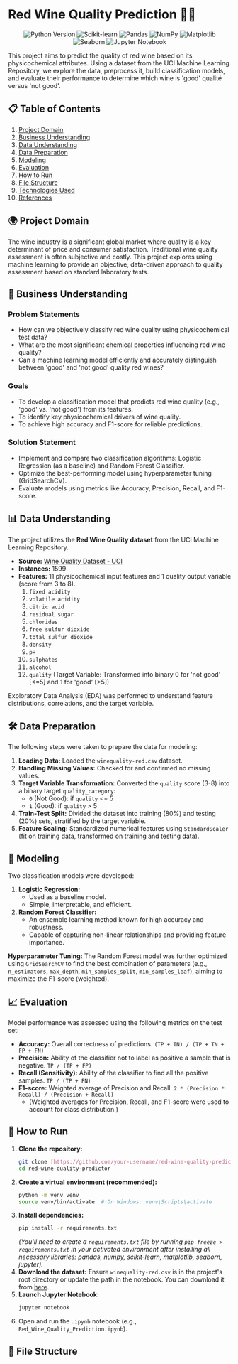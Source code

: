 # Red Wine Quality Prediction 🍷✨

<p align="center">
  <img src="https://img.shields.io/badge/Python-3.7%2B-blue?logo=python&logoColor=white" alt="Python Version">
  <img src="https://img.shields.io/badge/Scikit--learn-0.24%2B-orange?logo=scikit-learn&logoColor=white" alt="Scikit-learn">
  <img src="https://img.shields.io/badge/Pandas-1.1%2B-green?logo=pandas&logoColor=white" alt="Pandas">
  <img src="https://img.shields.io/badge/NumPy-1.19%2B-blueviolet?logo=numpy&logoColor=white" alt="NumPy">
  <img src="https://img.shields.io/badge/Matplotlib-3.3%2B-yellowgreen?logo=matplotlib&logoColor=white" alt="Matplotlib">
  <img src="https://img.shields.io/badge/Seaborn-0.11%2B-purple?logo=seaborn&logoColor=white" alt="Seaborn">
  <img src="https://img.shields.io/badge/Jupyter-Notebook-orange?logo=jupyter&logoColor=white" alt="Jupyter Notebook">
</p>

This project aims to predict the quality of red wine based on its physicochemical attributes. Using a dataset from the UCI Machine Learning Repository, we explore the data, preprocess it, build classification models, and evaluate their performance to determine which wine is 'good' qualité versus 'not good'.

## 📋 Table of Contents
1.  [Project Domain](#-project-domain)
2.  [Business Understanding](#-business-understanding)
3.  [Data Understanding](#-data-understanding)
4.  [Data Preparation](#-data-preparation)
5.  [Modeling](#-modeling)
6.  [Evaluation](#-evaluation)
7.  [How to Run](#-how-to-run)
8.  [File Structure](#-file-structure)
9. [Technologies Used](#-technologies-used)
10. [References](#-references)

## 🌍 Project Domain
The wine industry is a significant global market where quality is a key determinant of price and consumer satisfaction. Traditional wine quality assessment is often subjective and costly. This project explores using machine learning to provide an objective, data-driven approach to quality assessment based on standard laboratory tests.

## 🎯 Business Understanding

### Problem Statements
* How can we objectively classify red wine quality using physicochemical test data?
* What are the most significant chemical properties influencing red wine quality?
* Can a machine learning model efficiently and accurately distinguish between 'good' and 'not good' quality red wines?

### Goals
* To develop a classification model that predicts red wine quality (e.g., 'good' vs. 'not good') from its features.
* To identify key physicochemical drivers of wine quality.
* To achieve high accuracy and F1-score for reliable predictions.

### Solution Statement
* Implement and compare two classification algorithms: Logistic Regression (as a baseline) and Random Forest Classifier.
* Optimize the best-performing model using hyperparameter tuning (GridSearchCV).
* Evaluate models using metrics like Accuracy, Precision, Recall, and F1-score.

## 📊 Data Understanding
The project utilizes the **Red Wine Quality dataset** from the UCI Machine Learning Repository.
* **Source:** [Wine Quality Dataset - UCI](https://archive.ics.uci.edu/ml/datasets/wine+quality)
* **Instances:** 1599
* **Features:** 11 physicochemical input features and 1 quality output variable (score from 3 to 8).
    1.  `fixed acidity`
    2.  `volatile acidity`
    3.  `citric acid`
    4.  `residual sugar`
    5.  `chlorides`
    6.  `free sulfur dioxide`
    7.  `total sulfur dioxide`
    8.  `density`
    9.  `pH`
    10. `sulphates`
    11. `alcohol`
    12. `quality` (Target Variable: Transformed into binary 0 for 'not good' [<=5] and 1 for 'good' [>5])

Exploratory Data Analysis (EDA) was performed to understand feature distributions, correlations, and the target variable.

## 🛠️ Data Preparation
The following steps were taken to prepare the data for modeling:
1.  **Loading Data:** Loaded the `winequality-red.csv` dataset.
2.  **Handling Missing Values:** Checked for and confirmed no missing values.
3.  **Target Variable Transformation:** Converted the `quality` score (3-8) into a binary target `quality_category`:
    * `0` (Not Good): if `quality` <= 5
    * `1` (Good): if `quality` > 5
4.  **Train-Test Split:** Divided the dataset into training (80%) and testing (20%) sets, stratified by the target variable.
5.  **Feature Scaling:** Standardized numerical features using `StandardScaler` (fit on training data, transformed on training and testing data).

## 🤖 Modeling
Two classification models were developed:

1.  **Logistic Regression:**
    * Used as a baseline model.
    * Simple, interpretable, and efficient.
2.  **Random Forest Classifier:**
    * An ensemble learning method known for high accuracy and robustness.
    * Capable of capturing non-linear relationships and providing feature importance.

**Hyperparameter Tuning:**
The Random Forest model was further optimized using `GridSearchCV` to find the best combination of parameters (e.g., `n_estimators`, `max_depth`, `min_samples_split`, `min_samples_leaf`), aiming to maximize the F1-score (weighted).

## 📈 Evaluation
Model performance was assessed using the following metrics on the test set:
* **Accuracy:** Overall correctness of predictions. `(TP + TN) / (TP + TN + FP + FN)`
* **Precision:** Ability of the classifier not to label as positive a sample that is negative. `TP / (TP + FP)`
* **Recall (Sensitivity):** Ability of the classifier to find all the positive samples. `TP / (TP + FN)`
* **F1-score:** Weighted average of Precision and Recall. `2 * (Precision * Recall) / (Precision + Recall)`
    * (Weighted averages for Precision, Recall, and F1-score were used to account for class distribution.)

## 🚀 How to Run

1.  **Clone the repository:**
    ```bash
    git clone [https://github.com/your-username/red-wine-quality-predictor.git](https://github.com/your-username/red-wine-quality-predictor.git)
    cd red-wine-quality-predictor
    ```
2.  **Create a virtual environment (recommended):**
    ```bash
    python -m venv venv
    source venv/bin/activate  # On Windows: venv\Scripts\activate
    ```
3.  **Install dependencies:**
    ```bash
    pip install -r requirements.txt
    ```
    *(You'll need to create a `requirements.txt` file by running `pip freeze > requirements.txt` in your activated environment after installing all necessary libraries: pandas, numpy, scikit-learn, matplotlib, seaborn, jupyter).*
4.  **Download the dataset:**
    Ensure `winequality-red.csv` is in the project's root directory or update the path in the notebook. You can download it from [here](https://archive.ics.uci.edu/ml/machine-learning-databases/wine-quality/winequality-red.csv).
5.  **Launch Jupyter Notebook:**
    ```bash
    jupyter notebook
    ```
6.  Open and run the `.ipynb` notebook (e.g., `Red_Wine_Quality_Prediction.ipynb`).

## 📂 File Structure
